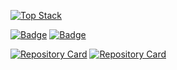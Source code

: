 [![Top Stack](https://widget.realdeveloper.pro/api/top?stack=JavaScript,Typescript,React)](https://github.com/hb707)

[![Badge](https://widget.realdeveloper.pro/api/badge?title=Languages%20and%20Framework&badges=Solidity,web3.js,truffle,ipfs,Express.js,React,Redux,Redux-saga,Next.js,Node.js)](https://github.com/hb707)
[![Badge](https://widget.realdeveloper.pro/api/badge?title=Database%20and%20DevOps&badges=MySQL,MongoDB,Mongoose,AWS%20EC2,Nginx,AWS%20Route%2053,Git,GitHub,Notion,Slack)](https://github.com/hb707)

[![Repository Card](https://widget.realdeveloper.pro/api/card?user=bitkunst&repo=Nodejs_team_project2&locale=en)](https://github.com/hb707/Nodejs_team_project2)
[![Repository Card](https://widget.realdeveloper.pro/api/card?user=hb707&repo=Dodol-app&locale=en)](https://github.com/hb707/Dodol-app)
